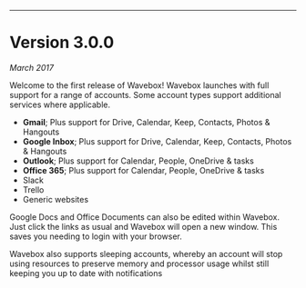 ---

# Version 3.0.0
*March 2017*

Welcome to the first release of Wavebox! Wavebox launches with full support for a range of accounts. Some account types support additional services where applicable.

* **Gmail**; Plus support for Drive, Calendar, Keep, Contacts, Photos & Hangouts
* **Google Inbox**; Plus support for Drive, Calendar, Keep, Contacts, Photos & Hangouts
* **Outlook**; Plus support for Calendar, People, OneDrive & tasks
* **Office 365**; Plus support for Calendar, People, OneDrive & tasks
* Slack
* Trello
* Generic websites

Google Docs and Office Documents can also be edited within Wavebox. Just click the links as usual and Wavebox will open a new window. This saves you needing to login with your browser.

Wavebox also supports sleeping accounts, whereby an account will stop using resources to preserve memory and processor usage whilst still keeping you up to date with notifications